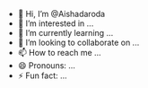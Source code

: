 - 👋 Hi, I’m @Aishadaroda
- 👀 I’m interested in ...
- 🌱 I’m currently learning ...
- 💞️ I’m looking to collaborate on ...
- 📫 How to reach me ...
- 😄 Pronouns: ...
- ⚡ Fun fact: ...

<!---
Aishadaroda/Aishadaroda is a ✨ special ✨ repository because its `README.md` (this file) appears on your GitHub profile.
You can click the Preview link to take a look at your changes.
--->
